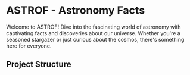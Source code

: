 
# ASTROF - Astronomy Facts

Welcome to ASTROF! Dive into the fascinating world of astronomy with captivating facts and discoveries about our universe. Whether you're a seasoned stargazer or just curious about the cosmos, there's something here for everyone.

## Project Structure
